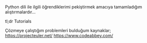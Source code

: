 Python dili ile ilgili öğrendiklerimi pekiştirmek amacıya
tamamladığım alıştırmalardır...


tl;dr Tutorials


Çözmeye çalıştığım problemleri bulduğum kaynaklar;
 	 https://projecteuler.net/
 	 https://www.codeabbey.com/
